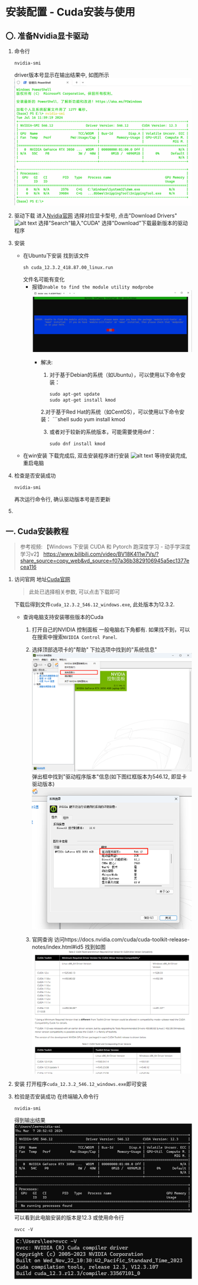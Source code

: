 # 安装配置 - Cuda安装与使用
## 〇. 准备Nvidia显卡驱动
1. 命令行
    ```shell
    nvidia-smi
    ```
    driver版本号显示在输出结果中, 如图所示
    ![alt text](./img/driver版本.png)

2. 驱动下载
    进入[Nvidia官网](https://www.nvidia.com/Download/index.aspx?lang=en-us)
    选择对应显卡型号, 点击"Download Drivers"
    ![alt text](./img/驱动下载.png)
    选择"Search"输入"CUDA"
    选择"Download"下载最新版本的驱动程序

3. 安装
    + 在Ubuntu下安装
        找到该文件
        ```shell
        sh cuda_12.3.2_418.87.00_linux.run
        ```
        文件名可能有变化
        - 报错`Unable to find the module utility modprobe`
            ![alt text](image.png)
            - 解决:
                1. 对于基于Debian的系统（如Ubuntu），可以使用以下命令安装：
                    ```shell
                    sudo apt-get update
                    sudo apt-get install kmod
                    ```
                2.对于基于Red Hat的系统（如CentOS），可以使用以下命令安装：
                    ```shell
                    sudo yum install kmod
                    
                3. 或者对于较新的系统版本，可能需要使用dnf：
                    ```shell
                    sudo dnf install kmod
                    ```
    + 在win安装
        下载完成后, 双击安装程序进行安装
        ![alt text](./img/驱动安装.png)
        等待安装完成, 重启电脑

4. 检查是否安装成功
    ```shell
    nvidia-smi
    ```
    再次运行命令行, 确认驱动版本号是否更新


9. 

## 一. Cuda安装教程
> 参考视频: 【Windows 下安装 CUDA 和 Pytorch 跑深度学习 - 动手学深度学习v2】 https://www.bilibili.com/video/BV18K411w7Vs/?share_source=copy_web&vd_source=f07a36b3829106945a5ec1377ecea116


1. 访问官网
    地址[Cuda官网](https://developer.nvidia.com/cuda-downloads?target_os=Windows&target_arch=x86_64&target_version=11&target_type=exe_local)
    > 此处已选择相关参数, 可以点击下载即可

    下载后得到文件`cuda_12.3.2_546.12_windows.exe`, 此处版本为12.3.2. 
    
    + 查询电脑支持安装哪些版本的Cuda
        1. 打开自己的NVIDIA 控制面板
            一般电脑右下角都有. 如果找不到，可以在搜索中搜索`NVIDIA Control Panel`. 
            
        2. 选择顶部选项卡的"帮助"
            下拉选项中找到的"系统信息"
            ![alt text](./img/cuda版本查询.png)
            弹出框中找到"驱动程序版本"信息(如下图红框版本为546.12, 即显卡驱动版本)
            ![alt text](./img/cuda版本查询2.png)
            
        3. 官网查询
            访问https://docs.nvidia.com/cuda/cuda-toolkit-release-notes/index.html#id5
            找到如图
            ![alt text](./img/cuda版本查询3.png)
            
2. 安装
    打开程序`cuda_12.3.2_546.12_windows.exe`即可安装

3. 检验是否安装成功
    在终端输入命令行
    ```ssh
    nvidia-smi
    ```
    得到输出结果
    ![alt text](./img/cuda版本.png)
    可以看到此电脑安装的版本是12.3
    或使用命令行
    ```ssh
    nvcc -V
    ```
    ![alt text](./img/cuda版本2.png)
